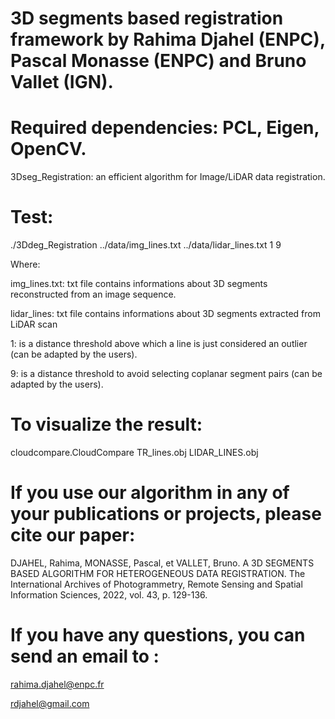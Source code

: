 # 3D segments based registration framework by Rahima Djahel (ENPC), Pascal Monasse (ENPC) and Bruno Vallet (IGN).

# Required dependencies: PCL, Eigen, OpenCV.

3Dseg_Registration: an efficient algorithm for Image/LiDAR data registration.

# Test:
./3Ddeg_Registration ../data/img_lines.txt ../data/lidar_lines.txt 1     9


Where:


img_lines.txt: txt file contains informations about 3D segments reconstructed from an image sequence.

lidar_lines: txt file contains informations about 3D segments extracted from LiDAR scan

1: is a distance threshold above which a line is just
considered an outlier (can be adapted by the users).

9: is a distance threshold to avoid selecting coplanar segment pairs (can be adapted by the users).

# To visualize the result:

cloudcompare.CloudCompare TR_lines.obj LIDAR_LINES.obj


# If you use our algorithm in any of your publications or projects, please cite our paper:

DJAHEL, Rahima, MONASSE, Pascal, et VALLET, Bruno. A 3D SEGMENTS BASED ALGORITHM FOR HETEROGENEOUS DATA REGISTRATION. The International Archives of Photogrammetry, Remote Sensing and Spatial Information Sciences, 2022, vol. 43, p. 129-136.


# If you have any questions, you can send an email to :

rahima.djahel@enpc.fr

rdjahel@gmail.com
